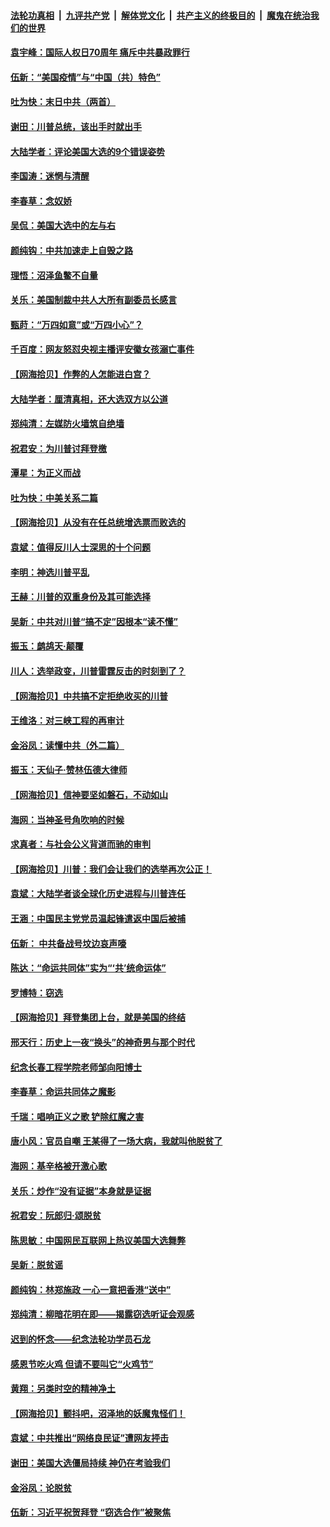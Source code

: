 ####  [法轮功真相](../../../../basic/blob/master/README.md?t=12111301) &nbsp;|&nbsp; [九评共产党](../../../../9ping.md/blob/master/README.md?t=12111301) &nbsp;|&nbsp; [解体党文化](../../../../jtdwh.md/blob/master/README.md?t=12111301)  &nbsp;|&nbsp; [共产主义的终极目的](../../../../gczydzjmd.md/blob/master/README.md?t=12111301) &nbsp;|&nbsp; [魔鬼在统治我们的世界](../../../../mgztzwmdsj.md/blob/master/README.md?t=12111301) 

#### [袁宇峰：国际人权日70周年 痛斥中共暴政罪行](../pages/nsc993/n12611965.md?t=12111301) 

#### [伍新：“美国疫情”与“中国（共）特色”](../pages/nsc993/n12611463.md?t=12111301) 

#### [吐为快：末日中共（两首）](../pages/nsc993/n12611461.md?t=12111301) 

#### [谢田：川普总统，该出手时就出手](../pages/nsc993/n12610905.md?t=12111301) 

#### [大陆学者：评论美国大选的9个错误姿势](../pages/nsc993/n12609586.md?t=12111301) 

#### [李国涛：迷惘与清醒](../pages/nsc993/n12607532.md?t=12111301) 

#### [李春草：念奴娇](../pages/nsc993/n12607083.md?t=12111301) 

#### [吴侃：美国大选中的左与右](../pages/nsc993/n12607054.md?t=12111301) 

#### [颜纯钩：中共加速走上自毁之路](../pages/nsc993/n12606473.md?t=12111301) 

#### [理悟：沼泽鱼鳖不自量](../pages/nsc993/n12606454.md?t=12111301) 

#### [关乐：美国制裁中共人大所有副委员长感言](../pages/nsc993/n12606442.md?t=12111301) 

#### [甄莳：“万四如意”或“万四小心”？](../pages/nsc993/n12606091.md?t=12111301) 

#### [千百度：网友怒怼央视主播评安徽女孩溺亡事件](../pages/nsc993/n12605370.md?t=12111301) 

#### [【网海拾贝】作弊的人怎能进白宫？](../pages/nsc993/n12603546.md?t=12111301) 

#### [大陆学者：厘清真相，还大选双方以公道](../pages/nsc993/n12603475.md?t=12111301) 

#### [郑纯清：左媒防火墙筑自绝墙](../pages/nsc993/n12602226.md?t=12111301) 

#### [祝君安：为川普讨拜登檄](../pages/nsc993/n12602199.md?t=12111301) 

#### [潭星：为正义而战](../pages/nsc993/n12600926.md?t=12111301) 

#### [吐为快：中美关系二篇](../pages/nsc993/n12600908.md?t=12111301) 

#### [【网海拾贝】从没有在任总统增选票而败选的](../pages/nsc993/n12600435.md?t=12111301) 

#### [袁斌：值得反川人士深思的十个问题](../pages/nsc993/n12600332.md?t=12111301) 

#### [李明：神选川普平乱](../pages/nsc993/n12599751.md?t=12111301) 

#### [王赫：川普的双重身份及其可能选择](../pages/nsc993/n12599723.md?t=12111301) 

#### [吴新：中共对川普“搞不定”因根本“读不懂”](../pages/nsc993/n12599502.md?t=12111301) 

#### [振玉：鹧鸪天‧颠覆](../pages/nsc993/n12599494.md?t=12111301) 

#### [川人：选举政变，川普雷霆反击的时刻到了？](../pages/nsc993/n12599291.md?t=12111301) 

#### [【网海拾贝】中共搞不定拒绝收买的川普](../pages/nsc993/n12598955.md?t=12111301) 

#### [王维洛：对三峡工程的再审计](../pages/nsc993/n12598436.md?t=12111301) 

#### [金浴凤：读懂中共（外二篇）](../pages/nsc993/n12597943.md?t=12111301) 

#### [振玉：天仙子‧赞林伍德大律师](../pages/nsc993/n12597929.md?t=12111301) 

#### [【网海拾贝】信神要坚如磐石，不动如山](../pages/nsc993/n12597901.md?t=12111301) 

#### [海网：当神圣号角吹响的时候](../pages/nsc993/n12595891.md?t=12111301) 

#### [求真者：与社会公义背道而驰的审判](../pages/nsc993/n12595868.md?t=12111301) 

#### [【网海拾贝】川普：我们会让我们的选举再次公正！](../pages/nsc993/n12594930.md?t=12111301) 

#### [袁斌：大陆学者谈全球化历史进程与川普连任](../pages/nsc993/n12594690.md?t=12111301) 

#### [王涵：中国民主党党员温起锋遣返中国后被捕](../pages/nsc993/n12594540.md?t=12111301) 

#### [伍新： 中共备战号坟边哀声嚎](../pages/nsc993/n12593086.md?t=12111301) 

#### [陈达：“命运共同体”实为“‘共’统命运体”](../pages/nsc993/n12590865.md?t=12111301) 

#### [罗博特：窃选](../pages/nsc993/n12590619.md?t=12111301) 

#### [【网海拾贝】拜登集团上台，就是美国的终结](../pages/nsc993/n12589725.md?t=12111301) 

#### [邢天行：历史上一夜“换头”的神奇男与那个时代](../pages/nsc993/n12589424.md?t=12111301) 

#### [纪念长春工程学院老师邹向阳博士](../pages/nsc993/n12585390.md?t=12111301) 

#### [李春草：命运共同体之魔影](../pages/nsc993/n12585026.md?t=12111301) 

#### [千瑞：唱响正义之歌 铲除红魔之害](../pages/nsc993/n12585002.md?t=12111301) 

#### [唐小风：官员自嘲 王某得了一场大病，我就叫他脱贫了](../pages/nsc993/n12584981.md?t=12111301) 

#### [海网：基辛格被开激心歌](../pages/nsc993/n12584946.md?t=12111301) 

#### [关乐：炒作“没有证据”本身就是证据](../pages/nsc993/n12583146.md?t=12111301) 

#### [祝君安：阮郎归‧颂脱贫](../pages/nsc993/n12583119.md?t=12111301) 

#### [陈思敏：中国网民互联网上热议美国大选舞弊](../pages/nsc993/n12582845.md?t=12111301) 

#### [吴新：脱贫谣](../pages/nsc993/n12580839.md?t=12111301) 

#### [颜纯钩：林郑施政 一心一意把香港“送中”](../pages/nsc993/n12580805.md?t=12111301) 

#### [郑纯清：柳暗花明在即——揭露窃选听证会观感](../pages/nsc993/n12580795.md?t=12111301) 

#### [迟到的怀念——纪念法轮功学员石龙](../pages/nsc993/n12580245.md?t=12111301) 

#### [感恩节吃火鸡  但请不要叫它“火鸡节”](../pages/nsc993/n12580252.md?t=12111301) 

#### [黄翔：另类时空的精神净土](../pages/nsc993/n12578638.md?t=12111301) 

#### [【网海拾贝】颤抖吧，沼泽地的妖魔鬼怪们！](../pages/nsc993/n12578552.md?t=12111301) 

#### [袁斌：中共推出“网络良民证”遭网友抨击](../pages/nsc993/n12578511.md?t=12111301) 

#### [谢田：美国大选僵局持续 神仍在考验我们](../pages/nsc993/n12577432.md?t=12111301) 

#### [金浴凤：论脱贫](../pages/nsc993/n12576386.md?t=12111301) 

#### [伍新：习近平祝贺拜登 “窃选合作”被聚焦](../pages/nsc993/n12576358.md?t=12111301) 

